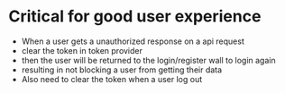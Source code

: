# Critical for good user experience

- When a user gets a unauthorized response on a api request
- clear the token in token provider
- then the user will be returned to the login/register wall to login again
- resulting in not blocking a user from getting their data
- Also need to clear the token when a user log out

